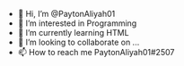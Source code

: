 - 👋 Hi, I’m @PaytonAliyah01
- 👀 I’m interested in Programming
- 🌱 I’m currently learning HTML
- 💞️ I’m looking to collaborate on ...
- 📫 How to reach me PaytonAliyah01#2507

<!---
PaytonAliyah01/PaytonAliyah01 is a ✨ special ✨ repository because its `README.md` (this file) appears on your GitHub profile.
You can click the Preview link to take a look at your changes.
--->
